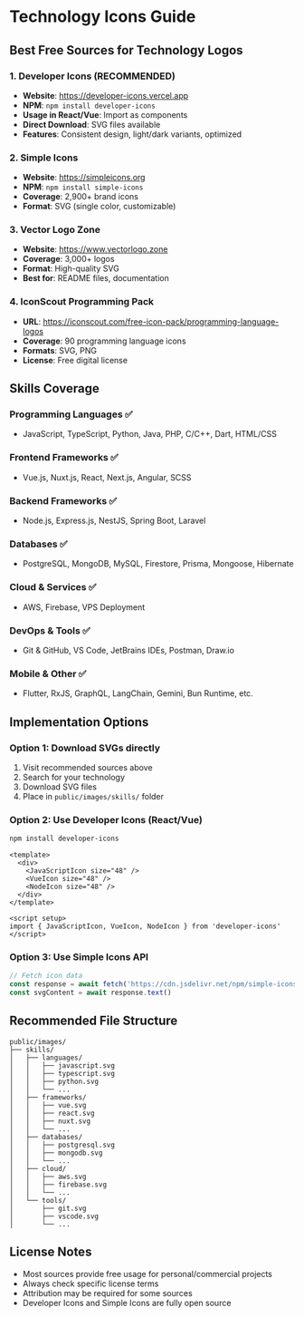 # Technology Icons Guide

## Best Free Sources for Technology Logos

### 1. Developer Icons (RECOMMENDED)
- **Website**: https://developer-icons.vercel.app
- **NPM**: `npm install developer-icons`
- **Usage in React/Vue**: Import as components
- **Direct Download**: SVG files available
- **Features**: Consistent design, light/dark variants, optimized

### 2. Simple Icons
- **Website**: https://simpleicons.org
- **NPM**: `npm install simple-icons`
- **Coverage**: 2,900+ brand icons
- **Format**: SVG (single color, customizable)

### 3. Vector Logo Zone
- **Website**: https://www.vectorlogo.zone
- **Coverage**: 3,000+ logos
- **Format**: High-quality SVG
- **Best for**: README files, documentation

### 4. IconScout Programming Pack
- **URL**: https://iconscout.com/free-icon-pack/programming-language-logos
- **Coverage**: 90 programming language icons
- **Formats**: SVG, PNG
- **License**: Free digital license

## Skills Coverage

### Programming Languages ✅
- JavaScript, TypeScript, Python, Java, PHP, C/C++, Dart, HTML/CSS

### Frontend Frameworks ✅
- Vue.js, Nuxt.js, React, Next.js, Angular, SCSS

### Backend Frameworks ✅
- Node.js, Express.js, NestJS, Spring Boot, Laravel

### Databases ✅
- PostgreSQL, MongoDB, MySQL, Firestore, Prisma, Mongoose, Hibernate

### Cloud & Services ✅
- AWS, Firebase, VPS Deployment

### DevOps & Tools ✅
- Git & GitHub, VS Code, JetBrains IDEs, Postman, Draw.io

### Mobile & Other ✅
- Flutter, RxJS, GraphQL, LangChain, Gemini, Bun Runtime, etc.

## Implementation Options

### Option 1: Download SVGs directly
1. Visit recommended sources above
2. Search for your technology
3. Download SVG files
4. Place in `public/images/skills/` folder

### Option 2: Use Developer Icons (React/Vue)
```bash
npm install developer-icons
```

```vue
<template>
  <div>
    <JavaScriptIcon size="48" />
    <VueIcon size="48" />
    <NodeIcon size="48" />
  </div>
</template>

<script setup>
import { JavaScriptIcon, VueIcon, NodeIcon } from 'developer-icons'
</script>
```

### Option 3: Use Simple Icons API
```javascript
// Fetch icon data
const response = await fetch('https://cdn.jsdelivr.net/npm/simple-icons@latest/icons/javascript.svg')
const svgContent = await response.text()
```

## Recommended File Structure
```
public/images/
├── skills/
│   ├── languages/
│   │   ├── javascript.svg
│   │   ├── typescript.svg
│   │   ├── python.svg
│   │   └── ...
│   ├── frameworks/
│   │   ├── vue.svg
│   │   ├── react.svg
│   │   ├── nuxt.svg
│   │   └── ...
│   ├── databases/
│   │   ├── postgresql.svg
│   │   ├── mongodb.svg
│   │   └── ...
│   ├── cloud/
│   │   ├── aws.svg
│   │   ├── firebase.svg
│   │   └── ...
│   └── tools/
│       ├── git.svg
│       ├── vscode.svg
│       └── ...
```

## License Notes
- Most sources provide free usage for personal/commercial projects
- Always check specific license terms
- Attribution may be required for some sources
- Developer Icons and Simple Icons are fully open source 